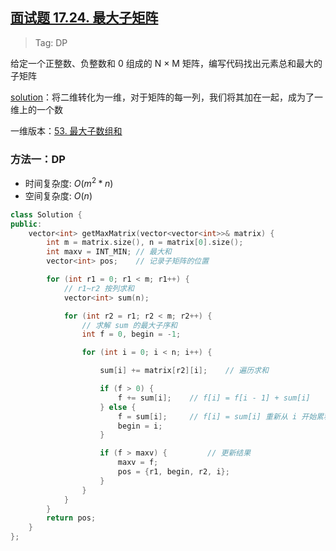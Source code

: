 ## [面试题 17.24. 最大子矩阵](https://leetcode-cn.com/problems/max-submatrix-lcci/)

> Tag: DP

给定一个正整数、负整数和 0 组成的 N × M 矩阵，编写代码找出元素总和最大的子矩阵

[solution](https://leetcode.cn/problems/max-submatrix-lcci/solutions/137568/zhe-yao-cong-zui-da-zi-xu-he-shuo-qi-you-jian-dao-/)：将二维转化为一维，对于矩阵的每一列，我们将其加在一起，成为了一维上的一个数

一维版本：[53. 最大子数组和](../hot100/53.md)

### 方法一：DP
* 时间复杂度: ${O(m^2*n)}$
* 空间复杂度: ${O(n)}$
```cpp
class Solution {
public:
    vector<int> getMaxMatrix(vector<vector<int>>& matrix) {
        int m = matrix.size(), n = matrix[0].size();
        int maxv = INT_MIN; // 最大和
        vector<int> pos;    // 记录子矩阵的位置

        for (int r1 = 0; r1 < m; r1++) {
            // r1~r2 按列求和
            vector<int> sum(n);

            for (int r2 = r1; r2 < m; r2++) {
                // 求解 sum 的最大子序和
                int f = 0, begin = -1;

                for (int i = 0; i < n; i++) {

                    sum[i] += matrix[r2][i];    // 遍历求和

                    if (f > 0) {
                        f += sum[i];    // f[i] = f[i - 1] + sum[i]
                    } else {
                        f = sum[i];     // f[i] = sum[i] 重新从 i 开始累积 
                        begin = i;
                    }

                    if (f > maxv) {         // 更新结果
                        maxv = f;
                        pos = {r1, begin, r2, i};
                    }
                }
            }
        }
        return pos;
    }
};
```
